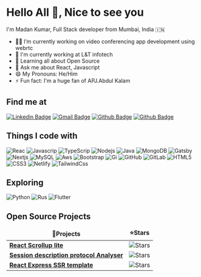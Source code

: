 # Hello All 👋, Nice to see you

I'm Madan Kumar, Full Stack developer from Mumbai, India :india:

- 👨‍💻 I’m currently working on video conferencing app development using webrtc
- 🏢 I'm currently working at L&T infotech
- 🌱 Learning all about Open Source
- 💬 Ask me about React, Javascript
- 😄 My Pronouns: He/Him
- ⚡️ Fun fact: I'm a huge fan of APJ.Abdul Kalam


## Find me at
[![Linkedin Badge](https://img.shields.io/badge/-madankumar-blue?style=flat-square&logo=Linkedin&logoColor=white)](https://www.linkedin.com/in/madan-kumar-16469997/)
[![Gmail Badge](https://img.shields.io/badge/-kumarmadan.j@gmail.com-c14438?style=flat-square&logo=Gmail&logoColor=white)](mailto:kumarmadan.j@gmail.com)
[![Github Badge](https://img.shields.io/badge/-jmadankumar-black?style=flat-square&logo=github&logoColor=white)](https://github.com/jmadankumar)
[![Github Badge](https://img.shields.io/badge/-@madan1994-007ACC?style=flat-square&logo=twitter&logoColor=white)](https://twitter.com/madan1994)


## Things I code with

![Reac](https://img.shields.io/badge/-React-black?style=flat-square&logo=react)
![Javascrip](https://img.shields.io/badge/-Javascript-007ACC?style=flat-square&logo=javascript)
![TypeScrip](https://img.shields.io/badge/-TypeScript-007ACC?style=flat-square&logo=typescript) 
![Nodejs](https://img.shields.io/badge/-Nodejs-black?style=flat-square&logo=Node.js) 
![Java](https://img.shields.io/badge/-Java-orange?style=flat-square&logo=java) 
![MongoDB](https://img.shields.io/badge/-MongoDB-black?style=flat-square&logo=mongodb)
![Gatsby](https://img.shields.io/badge/-Gatsby-542c85?style=flat-square&logo=gatsby)
![Nextjs](https://img.shields.io/badge/-Nextjs-black?style=flat-square&logo=next.js)
![MySQL](https://img.shields.io/badge/-MySQL-black?style=flat-square&logo=mysql)
![Aws](https://img.shields.io/badge/Amazon%20AWS-232F3E?style=flat-square&logo=amazon-aws)
![Bootstrap](https://img.shields.io/badge/-Bootstrap-563D7C?style=flat-square&logo=bootstrap)
![Gi](https://img.shields.io/badge/-Git-black?style=flat-square&logo=git)
![GitHub](https://img.shields.io/badge/-GitHub-181717?style=flat-square&logo=github)
![GitLab](https://img.shields.io/badge/-GitLab-FCA121?style=flat-square&logo=gitlab)
![HTML5](https://img.shields.io/badge/-HTML5-E34F26?style=flat-square&logo=html5&logoColor=white)
![CSS3](https://img.shields.io/badge/-CSS3-1572B6?style=flat-square&logo=css3)
![Netlify](https://img.shields.io/badge/-Netlify-%2300C7B7?style=flat-square&logo=netlify&logoColor=ffffff)
![TailwindCss](https://img.shields.io/badge/-TailwindCss-%231a202c?style=flat-square&logo=tailwind-css)

## Exploring

![Python](https://img.shields.io/badge/-Python-black?style=flat-square&logo=python)
![Rus](https://img.shields.io/badge/-Rust-ffc832?style=flat-square&logo=rust)
![Flutter](https://img.shields.io/badge/-Flutter-007ACC?style=flat-square&logo=flutter)

## Open Source Projects

 <table>
      <thead align="center">
        <tr>
          <td>
            <b>🎁Projects</b>
          </td>
          <td>
            <b>⭐Stars</b>
          </td>
        </tr>
      </thead>
      <tbody>
        <tr>
          <td>
            <a href="https://github.com/jmadankumar/react-scrollup-lite"
              ><b>React Scrollup lite </b>
            </a>
          </td>
          <td>
            <img
              alt="Stars"
              src="https://img.shields.io/github/stars/jmadankumar/react-scrollup-lite?style=flat-square&labelColor=343b41"
            />
          </td>
        </tr>
        <tr>
          <td>
            <a href="https://github.com/jmadankumar/sdp-analyser"
              ><b>Session description protocol Analyser </b></a
            >
          </td>
          <td>
            <img
              alt="Stars"
              src="https://img.shields.io/github/stars/jmadankumar/sdp-analyser?style=flat-square&labelColor=343b41"
            />
          </td>
        </tr>
        <tr>
          <td>
            <a href="https://github.com/jmadankumar/react-express-ssr"
              ><b>React Express SSR template </b></a
            >
          </td>
          <td>
            <img
              alt="Stars"
              src="https://img.shields.io/github/stars/jmadankumar/react-express-ssr?style=flat-square&labelColor=343b41"
            />
          </td>
        </tr>
      </tbody>
    </table>
